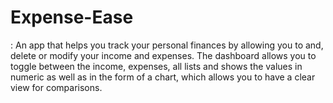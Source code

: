 # Expense-Ease
: An app that helps you track your personal finances by allowing you to and, delete or modify          your income and expenses. The dashboard allows you to toggle between the income, expenses, all lists and shows the values in numeric as well as in the form of a chart, which allows you to have a clear view for comparisons.
